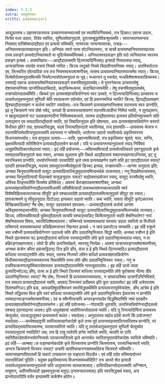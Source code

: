 ```yaml
---
index: 3.1.3
sutra: आद्युदात्तश्च
vritti: padamanjari
---
```


 आद्युदातश्च॥ उहास्वरकस्याच उच्चारणासम्भवात्सर्व एव स्वरविधिर्नियमार्थः, तत्र ठ्चितःऽ एवान्त उदातः, रित्येव मध्य उदातः, तिदेव स्वरितः, सुप्पितावेवानुदातो, दूरात्सम्बुद्धावेवैकश्रुत्यमति। स्वरान्तराणामन्यत्र नियमात् पारिशेष्यादाद्यौदात एव प्रत्ययो भविष्यति, नास्वरकः नाप्यन्यस्वरकः, तत्राह---अनियतस्वरप्रत्ययप्रसङ्ग इति। अनियतः स्वरो यस्य सोऽनियतस्वरः, स चासौ प्रत्ययश्चानियतस्वरप्रत्ययः तस्य प्रसङ्गे प्रत्ययोऽनियतस्वरो मा भूदित्येवमर्थमित्यर्थः। अनियतस्वरप्रसङ्ग इति पाठे त्वनियतस्य स्वरस्य प्रसङ्ग इत्यर्थः। अयमभिप्रायः---आद्यौदातत्वमपि ठ्ञ्नित्यादिर्नित्यम्ऽ इत्यादौ नियतत्वान्न स्याद्, अन्यत्रानियमः स्यादेव यत्रायं नियमो नास्ति। किञ्च त्वदुक्ते नियमे चिदातीनामनियमः स्याद्। अतश्चितोऽन्त एव, तित्स्वरित एवेत्यादिकं तत्र तत्र नियमस्वरूपमाश्रणीयम्, ततश्च प्रत्ययस्यानियतस्वरत्वमेव स्यात्। किञ्च, रित्येवोपोतमनुदातमित्यपि नियमेऽन्यत्रोपोतमनुदातं मा भूद्। मध्यान्तरं तु स्यादेव; मध्यविशेषाश्रयत्वान्नियमस्य। तस्माद्ये एकाचः प्रत्ययास्तेष्वनियतस्वरप्रसङ्गे वचनमिदमुदातार्थम्। ये पुनरनेकाचः प्रत्ययास्तेषु देशस्याप्यनियमः प्राप्नोतिकदाचिदादेः, कदाचिन्मध्यस्य, कदाचिदन्त्यस्येति। तेषु वचनमिदमुदातार्थम्, तत्राप्यदेरुदातार्थमिति। किमर्थ पुनः प्रत्ययसंज्ञासन्नियोगेनायं स्वर उच्यते, न ठ्ञ्नित्यादिर्नित्यम्ऽ प्रत्ययस्य च लसार्वधातुकमनुदातं सुप्पितौ चेति स्वरप्रकरण एवोच्येत, एवं हि प्रकरणमभिन्नं भवति? किञ्च, द्विराद्यौदातग्रहणं द्विश्चाद्यौदातग्रहणं न कर्तव्यं भवति?  स्यादेतत्--तत्र क्रियमाणे प्रत्ययग्रहणपरिभाषया तदन्तस्य स्वरः प्राप्नोति, इह तु क्रियमाणे नायं दोषो भवेद्, उत्पन्नो हि प्रत्ययस्तदाश्रयाणां तदन्तविध्यादीनां निमितं भवति, न तूत्पद्यमानः, न खलूत्पद्यमानो घट उदकाहरणादीनां निमितमवकल्पते, ततश्च ठाद्यौदातश्चऽ इत्यस्य प्रतियोगमुपस्थाने सति उत्पद्यमान एव तव्यदादिराद्यौदातो भवति, एवं तिबादिरनुदात इति दोषाभावः, अतः प्रत्ययसंज्ञासन्नियोगेन चस्वरो विधीयत इति? तन्न; ज्ञापकात्सिद्धम्, यदयं ञ्नित्यादिरुदातो भवतीत्याह, तज् ज्ञापयति---प्रत्ययस्य चेत्यत्र न तदन्तविधिर्भवतीत्यनुदातत्वमपि तदन्तस्य न भविष्यति; धातोरन्त उदातो भवतीत्यादेः प्रकृतिस्वरस्य विधानसामर्थ्यात्। यत्र ह्यनुदातः प्रत्ययः----याति, वृक्षाभ्यामित्यादौ, तत्र प्रकृतिस्वरः श्रूयते; यातः, यान्ति, वृक्षत्वमित्यादौ सतिशिष्टेन प्रत्ययाद्यौदातत्वेन बाध्यते। यदि च प्रत्ययान्तस्यानुदातत्वं स्याद् निर्विषयं धातुप्रातिपदिकान्तोदातत्वं स्यात्। इदं तर्हि प्रयोजनम्---लवितव्यमित्यादौ प्रत्ययोत्पतिकाले एवाग्युदातत्वे कृते पश्चाद्भवन्निडनुदातो यथा स्यात्, अन्यथा लूअतव्य इति स्थिते आद्यौदातत्वं शब्दान्तरप्राप्त्याऽनित्यम्, इट् तु स्वरभिन्नस्य प्राप्नोति, उभयोरनित्ययोः परत्वादिटि कृते तस्य प्रत्ययग्रहणेन ग्रहणे सति इट एवाद्यौदातत्वं स्यात्? एतदपि ज्ञापकात्सिद्धम्, यदयम् ठ्यासुट्परस्मैपदेषूदातो ङ्च्चिऽ इत्याह, तज्ज्ञापयति---आगमा अनुदाता इति; अन्यथा चिनुयातामित्यादौ यासुटः प्रत्ययादित्वात्सिद्धमुदातत्वमित्यनर्थकं तत्सस्यात्। ननु पिदर्थमेतत्सस्यात्, अन्यथा चिनुयादित्यादौ पिद्भक्तो यासुङ्नुदातः स्यात्? यद्योतावत्प्रयोजनं स्याद्, यासुट् परस्मैपदेषु भवति, अपिच्च लिङ्भवतीति पित्वमेव प्रतिषेधेत्। अवश्यं चैतज्ज्ञापकमाश्रयणीयम्, अन्यथा प्रत्ययसंज्ञासन्नियोगेनाद्यौदातत्वविधावपि लविषीयेत्यादौ लावस्थायामनच्कत्वादसति स्वरे विशेषविहितत्वात्परत्वाच्च सीयुटि कृते पश्चाल्लादेशे प्रत्ययाद्यौदातत्वमित्यानुपूर्व्या सीयुट एव स्यात्। ज्ञापकाश्रयणे तु सीयुडनुदातः ठिटोऽत्ऽ इत्यकार उदातो भवति। कथं भवति, यावता सीयुटि कृतेऽकारस्य विच्छिन्नमादित्वम्? नैष दोषः; यासुट उदातवचनं ज्ञापकम्---प्रत्ययाद्यौदातत्वे कर्तव्ये आगमा अविद्यमानवद्भवन्तीति; अन्यथा चिनुयातामित्यादौ यासुटः प्रत्ययादित्वात्सिद्धमुदातत्वमित्यनर्थकं तत्स्यात्। किञ्च, लवितव्यमित्यादौ पूर्वमाद्यौदातत्वे सत्यपि पश्चाद्भवन्निट् किमित्यनुदातो भवति शेषनिघातेन? नायं शेषनिघातस्य विषयः, स्वरविधिशेषत्वातस्य। यस्मिन्पदे यस्यामवस्थायां यस्याच उदातः स्वरितो वा विधीयते तस्मिन्पदे तस्यामवस्थायां सन्निहितमजन्तरं निहन्यत इत्यर्थः। न चायं प्रकारोऽत्र सम्भवति। इह तर्हि स्त्रुघ्ने भवा स्त्रौघ्नी प्रत्ययसन्नियोगेनाण उदातत्वे सति ङीप उदातनिवृत्तिस्वरः सिद्धो भवति; अन्यथा स्त्रौघ्न ई इति स्थिते ठ्प्रत्ययस्य चऽ इत्याद्यौदातत्वं बाधित्वा परत्वाद्यस्येति लोपे कृते उदातनिवृत्यभावान्न स्यात्, न वा बहिरङ्गलक्षणत्वात्। लोपो हि ङीप उत्पत्तिमपेक्षते, स्वरस्तु निरपेक्षः। अवश्यं चात्रान्तरङ्गत्वमेवाश्रयणीयम्, अन्यथा कंसेन क्रीता ठ्कंसाट्टिठन्ऽ टित इति ङीप्, कंस ठ ई इति स्थिते ठ्ञ्नित्यादिःऽ इत्याद्यौदातत्वं बाधित्वा परत्वाद्यस्येति लोपः स्यात्, ततश्च नित्स्वरे लोपेन बाधिते प्रत्ययसंज्ञासन्नियोगेन विधीयमानमाद्यौदातत्वमकारस्य स्थितमिति तस्य लोपे ङीप उदातनिवृत्तिस्वरः स्यात्। ननु च ठचश्चित्करणात्पूर्वमिकारदेशस्ततः प्रत्ययाद्यौदातत्वमिति नास्त्युदातलोपः। इह तर्हि उत्से जाता ठुत्सादिभ्योऽञ्ऽ,ङीप्, उत्स अ ई इति स्थिते ञित्स्वरं बाधित्वा परत्वाद्यस्येति लोपे पूर्वाक्तया नीत्या डीप उदातनिवृत्तिस्वरः स्यात्? नैष दोषः; नित्स्वरो हि प्रत्ययस्वरस्यापवादः, न चापवादविषय उत्सर्गोऽभिनिविशते, तत्र तावदत्र प्रत्ययाद्यौदातत्वं भवति, अपवादं ञ्नित्स्वरं प्रतीक्ष्यत इति कुत उदातलोपः! इह तर्हि अत्रेरपत्यम् ठितश्चानिञःऽ इति ढक्, आयन्नादिषूपदेशिवचनं स्वरसिद्ध्यर्थमिति प्रत्ययस्वरात्पूर्वमेयादेशः, ङीप् आत्रेय ई इति स्थिते तद्धितस्य कित इति स्वरं बाधित्वा परत्वाद्यस्येति लोपे कृते उदातनिवृत्तिस्वर ईकारस्य न प्राप्नोति तस्मादान्तरङ्गत्वमेवाश्रयणीयम्। एवं च स्रौघ्नीत्यत्रापि अन्तरङ्गत्वादेव सिद्धमिष्टमिति नार्थ एतदर्थेन प्रत्ययसंज्ञासन्नियोगेनाद्यौदातवचनेन। इदं तर्हि प्रयोजनम्---गोपायाति धूपायति, उत्पत्तिसन्नियोगेनाद्यौदातत्वे पश्चात् ठ्सनाद्यन्ता धातवःऽ इति धातुसंज्ञायां धातोरित्यन्तोदातत्वं भवति। यदि तु ञ्नित्यादिर्नित्यं प्रत्ययस्य चेत्युच्येत, परत्वाद्धातुस्वरं प्रत्ययस्वरो बाधेत। स्यादेतत्।  अनुदातस्य तर्ह्यत्र प्रदेशे करणे किं प्रयोजनम्? स्यादेतत्----कार्यशब्दाट्टापि स्वरितत्वात्प्रागेकादेशे कृते तस्य पूर्व प्रत्यन्तवद्भावातित्स्वरितश्च प्राप्नोति, परं प्रत्यादिवद्भावात्पित्स्वरश्च, परत्वात्स्वरितो भवति। यदि तु लसार्वधातुकमनुदातं सुप्पितौ चेत्युच्येत परत्वादनुदात्वं स्यादिति? तन्न; तत्र हि टाबु त्पतेरपि प्रागेव स्वरितो भवति, सत्यपि वा टापि स्वरितैकादेशयोरुभयोरनित्ययोः परत्वात्स्वरितत्वे कृते आन्तर्यतः स्वरितानुदातयोरेकादेशः स्वरितो भविष्यति। इदं तर्हि---आम्बष्ठ।ल यङ्श्चाप्येकादेशे कृते पित्स्वरश्च प्राप्नोति चित्स्वरश्च, परत्वाच्चित्स्वरो भवति, अन्यत्र क्रियमाणो पित्स्वरः स्यात्? अत्रापि चापश्चित्करणसामर्थ्यादेवच चित्स्वरो भविष्यति। सामान्यग्रहणाविघातार्थे हि चकारे टाप्प्रकरण एव यङ्ष्टापं विदधीत। एवं तर्हि तदेव तस्मिन्प्रयोजनं तदन्तविधिर्मा भूदिति। यदुक्त प्रकृतिस्वरस्य विधानसामर्थ्यादिति? तत्र आस्ते शेत इत्यादौ लसार्वधातुकमात्रस्यानुदातत्वे सति धातुस्वरस्य सावकाशत्वात्। प्रातिपदिकान्तोदातत्वमपि अग्निमान्, वायुमान्, अग्रीनामित्यादौ ठ्ह्रस्वनुड्भ्यां मतुप्ऽ ठ्नामन्यतरस्याम्ऽ इति स्वरसिद्ध्यर्थ स्यात्, अत्र ह्यन्तोदातादिति वर्तत इत्यलमपि कर्कशेन क्षोदेन॥